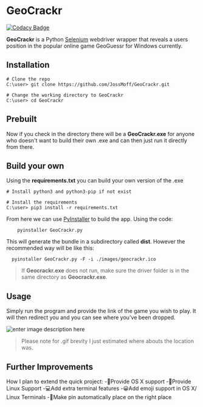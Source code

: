 # GeoCrackr

[![Codacy Badge](https://api.codacy.com/project/badge/Grade/33a232b0e6364dde9395fdbfb35e3743)](https://app.codacy.com/app/JossMoff/GeoCrackr?utm_source=github.com&utm_medium=referral&utm_content=JossMoff/GeoCrackr&utm_campaign=Badge_Grade_Dashboard)

**GeoCrackr** is a Python [Selenium](https://www.seleniumhq.org/) webdriver wrapper that reveals a users position in the popular online game GeoGuessr for Windows currently.

## Installation

```command
# Clone the repo
C:\user> git clone https://github.com/JossMoff/GeoCrackr.git

# Change the working directory to GeoCrackr
C:\user> cd GeoCrackr
```

## Prebuilt

 Now if you check in the directory  there will be a **GeoCrackr.exe** for anyone who doesn't want to build their own .exe and can then just run it directly from there.

## Build your own

Using the **requirements.txt** you can build your own version of the .exe

```command
# Install python3 and python3-pip if not exist

# Install the requirements
C:\user> pip3 install -r requirements.txt
```

From here we can use [PyInstaller](https://www.pyinstaller.org/) to build the app. Using the code:

```command
    pyinstaller GeoCrackr.py
```

   This will generate the bundle in a subdirectory called **dist**. However the recommended way will be like this:

   ```command
     pyinstaller GeoCrackr.py -F -i ./images/geocrackr.ico
   ```

   >If **Geocrackr.exe** does not run, make sure the driver folder is in the same directory  as **Geocrackr.exe**.

## Usage

Simply run the program and provide the link of the game you wish to play. It will then redirect you and you can see where you've been dropped.

![enter image description here](https://i.imgur.com/ignVND4.gif)
   >Please note for .gif brevity I just estimated where abouts the location was.

## Further Improvements

How I plan to extend the quick project:
 -🍎Provide OS X support
 -🐧Provide Linux Support
 -💻Add extra terminal features
 -😀Add emoji support in OS X/ Linux Terminals
 -📌Make pin automatically place on the right place
